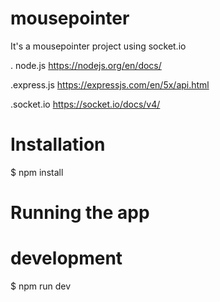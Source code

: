 # mousepointer
It's a mousepointer project using socket.io 


. node.js
https://nodejs.org/en/docs/

.express.js
https://expressjs.com/en/5x/api.html

.socket.io
https://socket.io/docs/v4/

# Installation
$ npm install

# Running the app
# development
$ npm run dev
